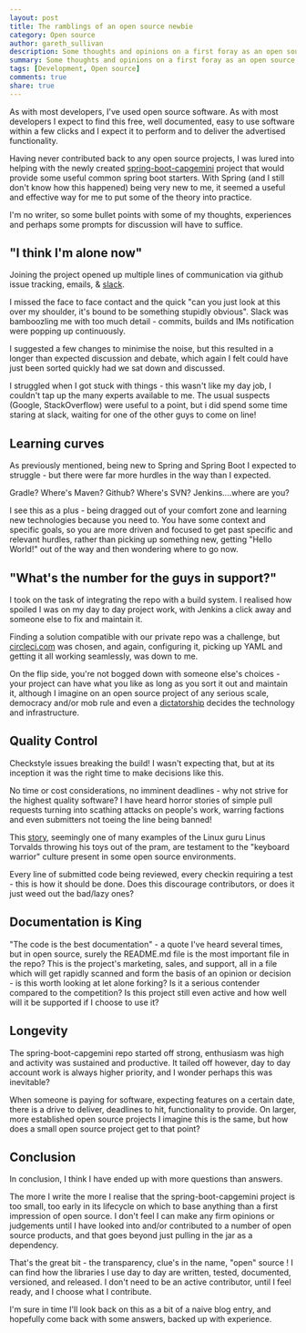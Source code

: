 ```yaml
---
layout: post
title: The ramblings of an open source newbie
category: Open source
author: gareth_sullivan
description: Some thoughts and opinions on a first foray as an open source contributor
summary: Some thoughts and opinions on a first foray as an open source contributor
tags: [Development, Open source]
comments: true
share: true
---
```


As with most developers, I've used open source software.  As with most developers I expect to find this free, well documented, easy to use software within a few clicks and I expect it to perform and to deliver the advertised functionality.

Having never contributed back to any open source projects, I was lured into helping with the newly created [spring-boot-capgemini](https://github.com/Capgemini/spring-boot-capgemini) project that would provide some useful common spring boot starters.  With Spring (and I still don't know how this happened) being very new to me, it seemed a useful and effective way for me to put some of the theory into practice.

I'm no writer, so some bullet points with some of my thoughts, experiences and perhaps some prompts for discussion will have to suffice.

## "I think I'm alone now"

Joining the project opened up multiple lines of communication via github issue tracking, emails, & [slack](https://slack.com/).

I missed the face to face contact and the quick "can you just look at this over my shoulder, it's bound to be something stupidly obvious".  Slack was bamboozling me with too much detail - commits, builds and IMs notification were popping up continuously.

I suggested a few changes to minimise the noise, but this resulted in a longer than expected discussion and debate, which again I felt could have just been sorted quickly had we sat down and discussed.

I struggled when I got stuck with things - this wasn't like my day job, I couldn't tap up the many experts available to me.  The usual suspects (Google, StackOverflow) were useful to a point, but i did spend some time staring at slack, waiting for one of the other guys to come on line!

## Learning curves

As previously mentioned, being new to Spring and Spring Boot I expected to struggle - but there were far more hurdles in the way than I expected.

Gradle? Where's Maven?  Github? Where's SVN? Jenkins....where are you?

I see this as a plus - being dragged out of your comfort zone and learning new technologies because you need to.  You have some context and specific goals, so you are more driven and focused to get past specific and relevant hurdles, rather than picking up something new, getting "Hello World!" out of the way and then wondering where to go now.

## "What's the number for the guys in support?"

I took on the task of integrating the repo with a build system.  I realised how spoiled I was on my day to day project work, with Jenkins a click away and someone else to fix and maintain it.

Finding a solution compatible with our private repo was a challenge, but [circleci.com](https://circleci.com/) was chosen,	and again, configuring it, picking up YAML and getting it all working seamlessly, was down to me.  

On the flip side, you're not bogged down with someone else's choices - your project can have what you like as long as you sort it out and maintain it, although I imagine on an open source project of any serious scale, democracy and/or mob rule and even a [dictatorship](http://www.theatlantic.com/technology/archive/2014/01/on-the-reign-of-benevolent-dictators-for-life-in-software/283139/) decides the technology and infrastructure.

## Quality Control

Checkstyle issues breaking the build! I wasn't expecting that, but at its inception it was the right time to make decisions like this.

No time or cost considerations, no imminent deadlines - why not strive for the highest quality software? I have heard horror stories of simple pull requests turning into scathing attacks on people's work, warring factions and even submitters not toeing the line being banned!  

This [story](http://www.theregister.co.uk/2015/11/01/linus_torvalds_fires_off_angry_compilermasturbation_rant/), seemingly one of many examples of the Linux guru Linus Torvalds	 throwing his toys out of the pram, are testament to the "keyboard warrior" culture present in some open source environments.

Every line of submitted code being reviewed, every checkin requiring a test - this is how it should be done. Does this discourage contributors, or does it just weed out the bad/lazy ones?

## Documentation is King

"The code is the best documentation" - a quote I've heard several times, but in open source, surely the README.md file is the most important file in the repo? This is the project's marketing, sales, and support, all in a file which will get rapidly scanned and form the basis of an opinion or decision - is this worth looking at let alone forking? Is it a serious contender compared to the competition? Is this project still even active and how well will it be supported if I choose to use it?

## Longevity

The spring-boot-capgemini repo started off strong, enthusiasm was high and activity was sustained and productive. It tailed off however, day to day account work is always higher priority, and I wonder perhaps this was inevitable?

When someone is paying for software, expecting features on a certain date, there is a drive to deliver, deadlines to hit, functionality to provide. On larger, more established open source projects I imagine this is the same, but how does a small open source project get to that point?

## Conclusion

In conclusion, I think I have ended up with more questions than answers.

The more I write the more I realise that the spring-boot-capgemini project is too small, too early in its lifecycle on which to base anything than a first impression of open source. I don't feel I can make any firm opinions or judgements until I have looked into and/or contributed to a number of open source products, and that goes beyond just pulling in the jar as a dependency.

That's the great bit - the transparency, clue's in the name, "open" source ! I can find how the libraries I use day to day are written, tested, documented, versioned, and released. I don't need to be an active contributor, until I feel ready, and I choose what I contribute.

I'm sure in time I'll look back on this as a bit of a naive blog entry, and hopefully come back with some answers, backed up with experience.
